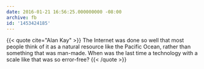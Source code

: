 ```yaml
---
date: 2016-01-21 16:56:25.000000000 -08:00
archive: fb
id: '1453424185'
---
```


{{< quote cite="Alan Kay" >}}
The Internet was done so well that most people think of it as a natural resource like the Pacific Ocean, rather than something that was man-made. When was the last time a technology with a scale like that was so error-free?
{{< /quote >}}
